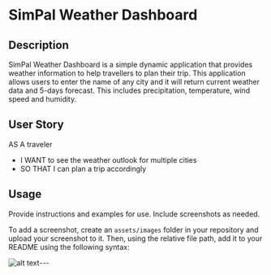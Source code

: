 # SimPal Weather Dashboard

## Description
SimPal Weather Dashboard is a simple dynamic application that provides weather information to help travellers to plan their trip. This application allows users to enter the name of any city and it will return current weather data and 5-days forecast. This includes  precipitation, temperature, wind speed and humidity.


##  User Story
AS A traveler
- I WANT to see the weather outlook for multiple cities
- SO THAT I can plan a trip accordingly

## Usage

Provide instructions and examples for use. Include screenshots as needed.

To add a screenshot, create an `assets/images` folder in your repository and upload your screenshot to it. Then, using the relative file path, add it to your README using the following syntax:

![alt text](assets/images/screenshot.png)---


